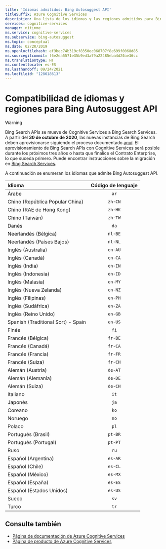 ```yaml
---
title: 'Idiomas admitidos: Bing Autosuggest API'
titleSuffix: Azure Cognitive Services
description: Una lista de los idiomas y las regiones admitidos para Bing Autosuggest API.
services: cognitive-services
manager: nitinme
ms.service: cognitive-services
ms.subservice: bing-autosuggest
ms.topic: conceptual
ms.date: 02/20/2019
ms.openlocfilehash: ef9bec74b319cf8350ec068707f8e699f0068d85
ms.sourcegitcommit: f6e2ea5571e35b9ed3a79a22485eba4d20ae36cc
ms.translationtype: HT
ms.contentlocale: es-ES
ms.lasthandoff: 09/24/2021
ms.locfileid: "128618613"
---
```

# <a name="language-and-region-support-for-the-bing-autosuggest-api"></a>Compatibilidad de idiomas y regiones para Bing Autosuggest API

> [!WARNING]
> Bing Search APIs se mueve de Cognitive Services a Bing Search Services. A partir del **30 de octubre de 2020**, las nuevas instancias de Bing Search deben aprovisionarse siguiendo el proceso documentado [aquí](/bing/search-apis/bing-web-search/create-bing-search-service-resource).
> El aprovisionamiento de Bing Search APIs con Cognitive Services será posible durante los próximos tres años o hasta que finalice el Contrato Enterprise, lo que suceda primero.
> Puede encontrar instrucciones sobre la migración en [Bing Search Services](/bing/search-apis/bing-web-search/create-bing-search-service-resource).

A continuación se enumeran los idiomas que admite Bing Autosuggest API.

| Idioma    | Código de lenguaje |
|:----------- |:-------------:|
| Árabe      | `ar`          |
| Chino (República Popular China)     | `zh-CN`          |
| Chino (RAE de Hong Kong)    | `zh-HK`          |
| Chino (Taiwán)     | `zh-TW`          |
| Danés      | `da`          |
| Neerlandés (Bélgica)       | `nl-BE`          |
| Neerlandés (Países Bajos)      | `nl-NL`          |
| Inglés (Australia)    | `en-AU`          |
| Inglés (Canadá)     | `en-CA`          |
| Inglés (India)    | `en-IN`          |
| Inglés (Indonesia)     | `en-ID`          |
| Inglés (Malasia)     | `en-MY`          |
| Inglés (Nueva Zelanda)    | `en-NZ`          |
| Inglés (Filipinas)     | `en-PH`          |
| Inglés (Sudáfrica)    | `en-ZA`          |
| Inglés (Reino Unido)    | `en-GB`          |
| Spanish (Traditional Sort) - Spain    | `en-US`          |
| Finés     | `fi`          |
| Francés (Bélgica)     | `fr-BE`          |
| Francés (Canadá)     | `fr-CA`          |
| Francés (Francia)     | `fr-FR`          |
| Francés (Suiza)      | `fr-CH`          |
| Alemán (Austria)      | `de-AT`          |
| Alemán (Alemania)      | `de-DE`          |
| Alemán (Suiza)      | `de-CH`          |
| Italiano     | `it`          |
| Japonés    | `ja`          |
| Coreano      | `ko`          |
| Noruego   | `no`          |
| Polaco      | `pl`          |
| Portugués (Brasil)   | `pt-BR`|
| Portugués (Portugal) | `pt-PT`|
| Ruso     | `ru`          |
| Español (Argentina)    | `es-AR`          |
| Español (Chile)     | `es-CL`          |
| Español (México)    | `es-MX`          |
| Español (España)    | `es-ES`          |
| Español (Estados Unidos)    | `es-US`          |
| Sueco     | `sv`          |
| Turco     | `tr`          |

## <a name="see-also"></a>Consulte también

- [Página de documentación de Azure Cognitive Services](../index.yml)
- [Página de producto de Azure Cognitive Services](https://azure.microsoft.com/services/cognitive-services/)